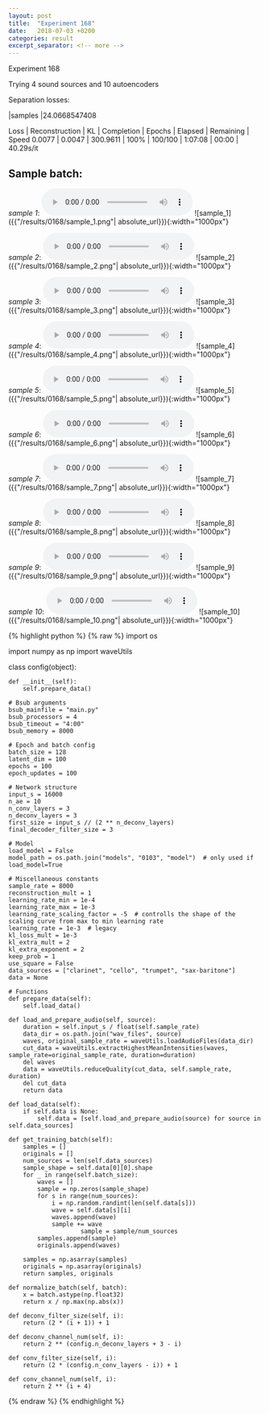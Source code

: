 ```yaml
---
layout: post
title:  "Experiment 168"
date:   2018-07-03 +0200
categories: result
excerpt_separator: <!-- more -->
---
```

Experiment 168

Trying 4 sound sources and 10 autoencoders

Separation losses:

|samples
|24.0668547408

Loss | Reconstruction | KL | Completion | Epochs | Elapsed | Remaining | Speed
0.0077 | 0.0047 | 300.9611 | 100% | 100/100 | 1:07:08 | 00:00 | 40.29s/it<!-- more -->

## **Sample batch**:
_sample 1_:
<audio src="/ResultsOverview/results/0168/sample_1.wav" controls preload></audio>
![sample_1]({{"/results/0168/sample_1.png"| absolute_url}}){:width="1000px"}

_sample 2_:
<audio src="/ResultsOverview/results/0168/sample_2.wav" controls preload></audio>
![sample_2]({{"/results/0168/sample_2.png"| absolute_url}}){:width="1000px"}

_sample 3_:
<audio src="/ResultsOverview/results/0168/sample_3.wav" controls preload></audio>
![sample_3]({{"/results/0168/sample_3.png"| absolute_url}}){:width="1000px"}

_sample 4_:
<audio src="/ResultsOverview/results/0168/sample_4.wav" controls preload></audio>
![sample_4]({{"/results/0168/sample_4.png"| absolute_url}}){:width="1000px"}

_sample 5_:
<audio src="/ResultsOverview/results/0168/sample_5.wav" controls preload></audio>
![sample_5]({{"/results/0168/sample_5.png"| absolute_url}}){:width="1000px"}

_sample 6_:
<audio src="/ResultsOverview/results/0168/sample_6.wav" controls preload></audio>
![sample_6]({{"/results/0168/sample_6.png"| absolute_url}}){:width="1000px"}

_sample 7_:
<audio src="/ResultsOverview/results/0168/sample_7.wav" controls preload></audio>
![sample_7]({{"/results/0168/sample_7.png"| absolute_url}}){:width="1000px"}

_sample 8_:
<audio src="/ResultsOverview/results/0168/sample_8.wav" controls preload></audio>
![sample_8]({{"/results/0168/sample_8.png"| absolute_url}}){:width="1000px"}

_sample 9_:
<audio src="/ResultsOverview/results/0168/sample_9.wav" controls preload></audio>
![sample_9]({{"/results/0168/sample_9.png"| absolute_url}}){:width="1000px"}

_sample 10_:
<audio src="/ResultsOverview/results/0168/sample_10.wav" controls preload></audio>
![sample_10]({{"/results/0168/sample_10.png"| absolute_url}}){:width="1000px"}


{% highlight python %}
{% raw %}
import os

import numpy as np
import waveUtils


class config(object):

	def __init__(self):
		self.prepare_data()

	# Bsub arguments
	bsub_mainfile = "main.py"
	bsub_processors = 4
	bsub_timeout = "4:00"
	bsub_memory = 8000

	# Epoch and batch config
	batch_size = 128
	latent_dim = 100
	epochs = 100
	epoch_updates = 100

	# Network structure
	input_s = 16000
	n_ae = 10
	n_conv_layers = 3
	n_deconv_layers = 3
	first_size = input_s // (2 ** n_deconv_layers)
	final_decoder_filter_size = 3

	# Model
	load_model = False
	model_path = os.path.join("models", "0103", "model")  # only used if load_model=True

	# Miscellaneous constants
	sample_rate = 8000
	reconstruction_mult = 1
	learning_rate_min = 1e-4
	learning_rate_max = 1e-3
	learning_rate_scaling_factor = -5  # controlls the shape of the scaling curve from max to min learning rate
	learning_rate = 1e-3  # legacy
	kl_loss_mult = 1e-3
	kl_extra_mult = 2
	kl_extra_exponent = 2
	keep_prob = 1
	use_square = False
	data_sources = ["clarinet", "cello", "trumpet", "sax-baritone"]
	data = None

	# Functions
	def prepare_data(self):
		self.load_data()

	def load_and_prepare_audio(self, source):
		duration = self.input_s / float(self.sample_rate)
		data_dir = os.path.join("wav_files", source)
		waves, original_sample_rate = waveUtils.loadAudioFiles(data_dir)
		cut_data = waveUtils.extractHighestMeanIntensities(waves, sample_rate=original_sample_rate, duration=duration)
		del waves
		data = waveUtils.reduceQuality(cut_data, self.sample_rate, duration)
		del cut_data
		return data

	def load_data(self):
		if self.data is None:
			self.data = [self.load_and_prepare_audio(source) for source in self.data_sources]

	def get_training_batch(self):
		samples = []
		originals = []
		num_sources = len(self.data_sources)
		sample_shape = self.data[0][0].shape
		for _ in range(self.batch_size):
			waves = []
			sample = np.zeros(sample_shape)
			for s in range(num_sources):
				i = np.random.randint(len(self.data[s]))
				wave = self.data[s][i]
				waves.append(wave)
				sample += wave
                        sample = sample/num_sources
			samples.append(sample)
			originals.append(waves)

		samples = np.asarray(samples)
		originals = np.asarray(originals)
		return samples, originals

	def normalize_batch(self, batch):
		x = batch.astype(np.float32)
		return x / np.max(np.abs(x))

	def deconv_filter_size(self, i):
		return (2 * (i + 1)) + 1

	def deconv_channel_num(self, i):
		return 2 ** (config.n_deconv_layers + 3 - i)

	def conv_filter_size(self, i):
		return (2 * (config.n_conv_layers - i)) + 1

	def conv_channel_num(self, i):
		return 2 ** (i + 4)

{% endraw %}
{% endhighlight %}
